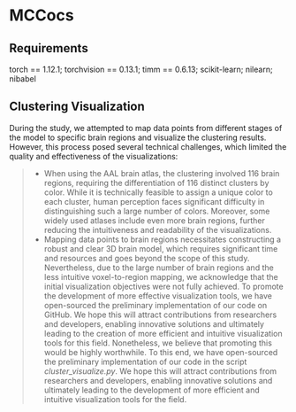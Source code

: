 # MCCocs
## Requirements
torch == 1.12.1; torchvision == 0.13.1; timm == 0.6.13; scikit-learn; nilearn; nibabel

## Clustering Visualization
During the study, we attempted to map data points from different stages of the model to specific brain regions and visualize the clustering results. However, this process posed several technical challenges, which limited the quality and effectiveness of the visualizations:
> - When using the AAL brain atlas, the clustering involved 116 brain regions, requiring the differentiation of 116 distinct clusters by color. While it is technically feasible to assign a unique color to each cluster, human perception faces significant difficulty in distinguishing such a large number of colors. Moreover, some widely used atlases include even more brain regions, further reducing the intuitiveness and readability of the visualizations.
> - Mapping data points to brain regions necessitates constructing a robust and clear 3D brain model, which requires significant time and resources and goes beyond the scope of this study.
Nevertheless, due to the large number of brain regions and the less intuitive voxel-to-region mapping, we acknowledge that the initial visualization objectives were not fully achieved. To promote the development of more effective visualization tools, we have open-sourced the preliminary implementation of our code on GitHub. We hope this will attract contributions from researchers and developers, enabling innovative solutions and ultimately leading to the creation of more efficient and intuitive visualization tools for this field.
Nonetheless, we believe that promoting this would be highly worthwhile. To this end, we have open-sourced the preliminary implementation of our code in the script *cluster_visualize.py*. We hope this will attract contributions from researchers and developers, enabling innovative solutions and ultimately leading to the development of more efficient and intuitive visualization tools for the field.
